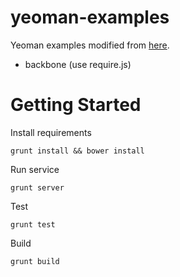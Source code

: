 # yeoman-examples

Yeoman examples modified from [here](https://github.com/addyosmani/yeoman-examples).

* backbone (use require.js)


# Getting Started

Install requirements

    grunt install && bower install

Run service

    grunt server

Test

    grunt test

Build

    grunt build
